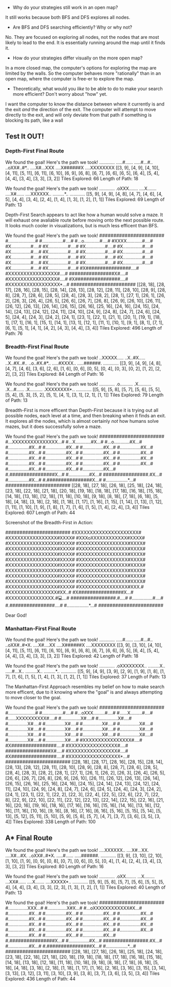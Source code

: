  * Why do your strategies still work in an open map?

It still works because both BFS and DFS explores all nodes.

* Are BFS and DFS searching efficiently? Why or why not?

No. They are focused on exploring all nodes, not the nodes that are most likely to lead to the end. It is essentially running around the map until it finds it.

* How do your strategies differ visually on the more open map?

In a more closed map, the computer's options for exploring the map are limited by the walls. So the computer behaves more "rationally" than in an open map, where the computer is free-er to explore the map.

* Theoretically, what would you _like_ to be able to do to make your search more efficient? Don't worry about "how" yet.

I want the computer to know the distance between where it currently is and the exit *and* the direction of the exit. The computer will attempt to move directly to the exit, and will only deviate from that path if something is blocking its path, like a wall


## Test It OUT!

### Depth-First Final Route
We found the goal! Here's the path we took!
............
.....#......
.....#...#..
..oXX#..#*..
....X#...XXX
....X######X
....XXXXXXXX
[[3, 9], [4, 9], [4, 10], [4, 11], [5, 11], [6, 11], [6, 10], [6, 9], [6, 8], [6, 7], [6, 6], [6, 5], [6, 4], [5, 4], [4, 4], [3, 4], [3, 3], [3, 2]]
Tiles Explored: 66
Length of Path: 18

We found the goal! Here's the path we took!
............
.oXXX.......
....X.......
....X#......
....XXXXXX..
.........*..
............
[[5, 9], [4, 9], [4, 8], [4, 7], [4, 6], [4, 5], [4, 4], [3, 4], [2, 4], [1, 4], [1, 3], [1, 2], [1, 1]]
Tiles Explored: 69
Length of Path: 13

Depth-First Search appears to act like how a human would solve a maze. It will exhaust one avaliable route before moving onto the next possible route. It looks much cooler in visualizations, but is much less efficent than BFS.

We found the goal! Here's the path we took!
#######################
#.....................#
#................#....#
#...o............#....#
#XXXX............#....#
#X...............#....#
#X...............#....#
#X...............#....#
#X...............#....#
#X...............#....#
#X...............#....#
#X...............#....#
#X...............#....#
#X...............#....#
#X...............#....#
#X...............#....#
#X...............#....#
#X...............#....#
#X...............#....#
#X...............#....#
#X...............#....#
#X...............#....#
#X...............#....#
#X################....#
#XXXXXXXXXXXXXXXX#....#
################X#....#
#XXXXXXXXXXXXXXXX#....#
#X################....#
#XXXXXXXXXXXXXXXXX*...#
#######################
[[28, 18], [28, 17], [28, 16], [28, 15], [28, 14], [28, 13], [28, 12], [28, 11], [28, 10], [28, 9], [28, 8], [28, 7], [28, 6], [28, 5], [28, 4], [28, 3], [28, 2], [28, 1], [27, 1], [26, 1], [26, 2], [26, 3], [26, 4], [26, 5], [26, 6], [26, 7], [26, 8], [26, 9], [26, 10], [26, 11], [26, 12], [26, 13], [26, 14], [26, 15], [26, 16], [25, 16], [24, 16], [24, 15], [24, 14], [24, 13], [24, 12], [24, 11], [24, 10], [24, 9], [24, 8], [24, 7], [24, 6], [24, 5], [24, 4], [24, 3], [24, 2], [24, 1], [23, 1], [22, 1], [21, 1], [20, 1], [19, 1], [18, 1], [17, 1], [16, 1], [15, 1], [14, 1], [13, 1], [12, 1], [11, 1], [10, 1], [9, 1], [8, 1], [7, 1], [6, 1], [5, 1], [4, 1], [4, 2], [4, 3], [4, 4], [3, 4]]
Tiles Explored: 496
Length of Path: 76

### Breadth-First Final Route
We found the goal! Here's the path we took!
..XXXXX.....
..X..#X.....
..X..#X..#..
..o..#X.#*..
.....#XXXX..
.....######.
............
[[3, 9], [4, 9], [4, 8], [4, 7], [4, 6], [3, 6], [2, 6], [1, 6], [0, 6], [0, 5], [0, 4], [0, 3], [0, 2], [1, 2], [2, 2], [3, 2]]
Tiles Explored: 84
Length of Path: 16

We found the goal! Here's the path we took!
............
.o..........
.X..........
.X...#......
.X..........
.XXXXXXXX*..
............
[[5, 9], [5, 8], [5, 7], [5, 6], [5, 5], [5, 4], [5, 3], [5, 2], [5, 1], [4, 1], [3, 1], [2, 1], [1, 1]]
Tiles Explored: 79
Length of Path: 13

Breadth-First is more efficent than Depth-First because it is trying out all possible nodes, each level at a time, and then breaking when it finds an exit. It explores all the nodes, which is almost certainly *not* how humans solve mazes, but it does successfully solve a maze.

We found the goal! Here's the path we took!
#######################
#...XXXXXXXXXXXXXXX...#
#...X............#X...#
#...o............#X...#
#................#X...#
#................#X...#
#................#X...#
#................#X...#
#................#X...#
#................#X...#
#................#X...#
#................#X...#
#................#X...#
#................#X...#
#................#X...#
#................#X...#
#................#X...#
#................#X...#
#................#X...#
#................#X...#
#................#X...#
#................#X...#
#................#X...#
#.################X...#
#................#X...#
################.#X...#
#................#X...#
#.################X...#
#.................*...#
#######################
[[28, 18], [27, 18], [26, 18], [25, 18], [24, 18], [23, 18], [22, 18], [21, 18], [20, 18], [19, 18], [18, 18], [17, 18], [16, 18], [15, 18], [14, 18], [13, 18], [12, 18], [11, 18], [10, 18], [9, 18], [8, 18], [7, 18], [6, 18], [5, 18], [4, 18], [3, 18], [2, 18], [1, 18], [1, 17], [1, 16], [1, 15], [1, 14], [1, 13], [1, 12], [1, 11], [1, 10], [1, 9], [1, 8], [1, 7], [1, 6], [1, 5], [1, 4], [2, 4], [3, 4]]
Tiles Explored: 607
Length of Path: 44

Screenshot of the Breadth-First in Action:

#######################
#XXXXXXXXXXXXXXXXXXXXX#
#XXXXXXXXXXXXXXXX#XXXX#
#XXXoXXXXXXXXXXXX#XXXX#
#XXXXXXXXXXXXXXXX#XXXX#
#XXXXXXXXXXXXXXXX#XXXX#
#XXXXXXXXXXXXXXXX#XXXX#
#XXXXXXXXXXXXXXXX#XXXX#
#XXXXXXXXXXXXXXXX#XXXX#
#XXXXXXXXXXXXXXXX#XXXX#
#XXXXXXXXXXXXXXXX#XXXX#
#XXXXXXXXXXXXXXXX#XXXX#
#XXXXXXXXXXXXXXXX#XXXX#
#XXXXXXXXXXXXXXXX#XXXX#
#XXXXXXXXXXXXXXXX#XXXX#
#XXXXXXXXXXXXXXXX#XXXX#
#XXXXXXXXXXXXXXXX#XXXX#
#XXXXXXXXXXXXXXXX#XXXX#
#XXXXXXXXXXXXXXXX#XXXX#
#XXXXXXXXXXXXXXXX#XXXX#
#XXXXXXXXXXXXXXXX#XXXX#
#XXXXXXXXXXXXXXXX#XXX.#
#XXXXXXXXXXXXXXXX#XX..#
#X################X...#
#XXXXXXXXXXXXXXX.#💻...#
################.#....#
#................#....#
#.################....#
#.................*...#
#######################

Dear God!

### Manhattan-First Final Route

We found the goal! Here's the path we took!
............
.....#......
.....#...#..
..oXX#..#*X.
....X#....XX
....X######X
....XXXXXXXX
[[3, 9], [3, 10], [4, 10], [4, 11], [5, 11], [6, 11], [6, 10], [6, 9], [6, 8], [6, 7], [6, 6], [6, 5], [6, 4], [5, 4], [4, 4], [3, 4], [3, 3], [3, 2]]
Tiles Explored: 42
Length of Path: 18

We found the goal! Here's the path we took!
............
.oXXXXXXXX..
.........X..
.....#...X..
.........X..
.........*..
............
[[5, 9], [4, 9], [3, 9], [2, 9], [1, 9], [1, 8], [1, 7], [1, 6], [1, 5], [1, 4], [1, 3], [1, 2], [1, 1]]
Tiles Explored: 37
Length of Path: 13

The Manhattan-First Approach resembles my belief on how to make search more efficent, due to it knowing where the "goal" is and always attempting to move closer to the goal.

We found the goal! Here's the path we took!
#######################
#.....................#
#................#....#
#...oXXX.........#....#
#......X.........#....#
#......XXXXXXXXXX#....#
#...............X#....#
#...............X#....#
#...............X#....#
#...............X#....#
#...............X#....#
#...............X#....#
#...............X#....#
#...............X#....#
#...............X#....#
#...............X#....#
#...............X#....#
#...............X#....#
#...............X#....#
#...............X#....#
#...............X#....#
#...............X#....#
#XXXXXXXXXXXXXXXX#....#
#X################....#
#XXXXXXXXXXXXXXXX#....#
################X#....#
#XXXXXXXXXXXXXXXX#....#
#X################....#
#XXXXXXXXXXXXXXXXX*...#
#######################
[[28, 18], [28, 17], [28, 16], [28, 15], [28, 14], [28, 13], [28, 12], [28, 11], [28, 10], [28, 9], [28, 8], [28, 7], [28, 6], [28, 5], [28, 4], [28, 3], [28, 2], [28, 1], [27, 1], [26, 1], [26, 2], [26, 3], [26, 4], [26, 5], [26, 6], [26, 7], [26, 8], [26, 9], [26, 10], [26, 11], [26, 12], [26, 13], [26, 14], [26, 15], [26, 16], [25, 16], [24, 16], [24, 15], [24, 14], [24, 13], [24, 12], [24, 11], [24, 10], [24, 9], [24, 8], [24, 7], [24, 6], [24, 5], [24, 4], [24, 3], [24, 2], [24, 1], [23, 1], [22, 1], [22, 2], [22, 3], [22, 4], [22, 5], [22, 6], [22, 7], [22, 8], [22, 9], [22, 10], [22, 11], [22, 12], [22, 13], [22, 14], [22, 15], [22, 16], [21, 16], [20, 16], [19, 16], [18, 16], [17, 16], [16, 16], [15, 16], [14, 16], [13, 16], [12, 16], [11, 16], [10, 16], [9, 16], [8, 16], [7, 16], [6, 16], [5, 16], [5, 15], [5, 14], [5, 13], [5, 12], [5, 11], [5, 10], [5, 9], [5, 8], [5, 7], [4, 7], [3, 7], [3, 6], [3, 5], [3, 4]]
Tiles Explored: 338
Length of Path: 100

## A* Final Route

We found the goal! Here's the path we took!
....XXXXXX..
....X#...XX.
....X#...#X.
..oXX#..#*X.
.....#......
.....######.
............
[[3, 9], [3, 10], [2, 10], [1, 10], [1, 9], [0, 9], [0, 8], [0, 7], [0, 6], [0, 5], [0, 4], [1, 4], [2, 4], [3, 4], [3, 3], [3, 2]]
Tiles Explored: 80
Length of Path: 16

We found the goal! Here's the path we took!
............
.oXX........
...X........
...XX#......
....X.......
....XXXXX*..
............
[[5, 9], [5, 8], [5, 7], [5, 6], [5, 5], [5, 4], [4, 4], [3, 4], [3, 3], [2, 3], [1, 3], [1, 2], [1, 1]]
Tiles Explored: 40
Length of Path: 13

We found the goal! Here's the path we took!
#######################
#...............XXX...#
#...............X#X...#
#...oXXXXXXXXXXXX#X...#
#................#X...#
#................#X...#
#................#X...#
#................#X...#
#................#X...#
#................#X...#
#................#X...#
#................#X...#
#................#X...#
#................#X...#
#................#X...#
#................#X...#
#................#X...#
#................#X...#
#................#X...#
#................#X...#
#................#X...#
#................#X...#
#................#X...#
#.################X...#
#................#X...#
################.#X...#
#................#X...#
#.################X...#
#.................*...#
#######################
[[28, 18], [27, 18], [26, 18], [25, 18], [24, 18], [23, 18], [22, 18], [21, 18], [20, 18], [19, 18], [18, 18], [17, 18], [16, 18], [15, 18], [14, 18], [13, 18], [12, 18], [11, 18], [10, 18], [9, 18], [8, 18], [7, 18], [6, 18], [5, 18], [4, 18], [3, 18], [2, 18], [1, 18], [1, 17], [1, 16], [2, 16], [3, 16], [3, 15], [3, 14], [3, 13], [3, 12], [3, 11], [3, 10], [3, 9], [3, 8], [3, 7], [3, 6], [3, 5], [3, 4]]
Tiles Explored: 436
Length of Path: 44
